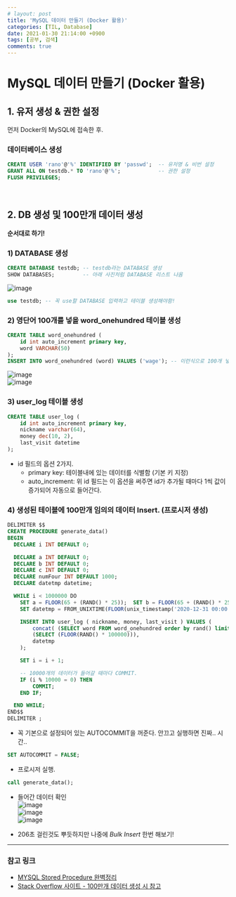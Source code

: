 ```yaml
---
# layout: post
title: 'MySQL 데이터 만들기 (Docker 활용)'
categories: [TIL, Database]
date: 2021-01-30 21:14:00 +0900
tags: [공부, 검색]
comments: true
---
```


# MySQL 데이터 만들기 (Docker 활용)

## 1. 유저 생성 & 권한 설정

먼저 Docker의 MySQL에 접속한 후.

### 데이터베이스 생성

```sql
CREATE USER 'rano'@'%' IDENTIFIED BY 'passwd';  -- 유저명 & 비번 설정
GRANT ALL ON testdb.* TO 'rano'@'%';            -- 권한 설정
FLUSH PRIVILEGES;
```

<br/>

## 2. DB 생성 및 100만개 데이터 생성

**순서대로 하기!**

### 1) DATABASE 생성

```sql
CREATE DATABASE testdb; -- testdb라는 DATABASE 생성
SHOW DATABASES;         -- 아래 사진처럼 DATABASE 리스트 나옴
```

![image](https://user-images.githubusercontent.com/33610315/106299198-3e050700-6298-11eb-87f1-0b380dc3ddf9.png)

```sql
use testdb; -- 꼭 use할 DATABASE 입력하고 테이블 생성해야함!
```

### 2) 영단어 100개를 넣을 word_onehundred 테이블 생성

```sql
CREATE TABLE word_onehundred (
	id int auto_increment primary key,
    word VARCHAR(50)
);
INSERT INTO word_onehundred (word) VALUES ('wage'); -- 이런식으로 100개 넣어주기.
```

![image](https://user-images.githubusercontent.com/33610315/106301538-29763e00-629b-11eb-816e-fdd98deb40ef.png)  
![image](https://user-images.githubusercontent.com/33610315/106301376-fa5fcc80-629a-11eb-8658-b18f235a08bd.png)

### 3) user_log 테이블 생성

```sql
CREATE TABLE user_log (
	id int auto_increment primary key,
	nickname varchar(64),
	money dec(10, 2),
    last_visit datetime
);
```

-   id 필드의 옵션 2가지.
    -   primary key: 테이블내에 있는 데이터를 식별함 (기본 키 지정)
    -   auto_increment: 위 id 필드는 이 옵션을 써주면 id가 추가될 때마다 1씩 값이 증가되어 자동으로 들어간다.

### 4) 생성된 테이블에 100만개 임의의 데이터 Insert. (프로시저 생성)

```sql
DELIMITER $$
CREATE PROCEDURE generate_data()
BEGIN
  DECLARE i INT DEFAULT 0;

  DECLARE a INT DEFAULT 0;
  DECLARE b INT DEFAULT 0;
  DECLARE c INT DEFAULT 0;
  DECLARE numFour INT DEFAULT 1000;
  DECLARE datetmp datetime;

  WHILE i < 1000000 DO
	SET a = FLOOR(65 + (RAND() * 25));  SET b = FLOOR(65 + (RAND() * 25));  SET c = FLOOR(65 + (RAND() * 25));  SET numFour = FLOOR(1000 + (RAND() * 8999));
    SET datetmp = FROM_UNIXTIME(FLOOR(unix_timestamp('2020-12-31 00:00:00')+(RAND()*(unix_timestamp('2021-01-29 00:00:00')-unix_timestamp('2020-12-31 00:00:00')))));

    INSERT INTO user_log ( nickname, money, last_visit ) VALUES (
		concat( (SELECT word FROM word_onehundred order by rand() limit 1), '_', char(a), char(b), char(c), numFour ),
        (SELECT (FLOOR(RAND() * 100000))),
		datetmp
    );

    SET i = i + 1;

    -- 10000개의 데이터가 들어갈 때마다 COMMIT.
    IF (i % 10000 = 0) THEN
		COMMIT;
	END IF;

  END WHILE;
END$$
DELIMITER ;
```

-   꼭 기본으로 설정되어 있는 AUTOCOMMIT을 꺼준다. 안끄고 실행하면 진짜.. 시간..

```sql
SET AUTOCOMMIT = FALSE;
```

-   프로시저 실행.

```sql
call generate_data();
```

-   들어간 데이터 확인  
    ![image](https://user-images.githubusercontent.com/33610315/106300879-57a74e00-629a-11eb-806e-ba1a9870f9f6.png)  
    ![image](https://user-images.githubusercontent.com/33610315/106300723-2cbcfa00-629a-11eb-9697-8f580b94fa84.png)  
    ![image](https://user-images.githubusercontent.com/33610315/106303999-2466be00-629e-11eb-86b8-334e8d8402fd.png)

-   206초 걸린것도 뿌듯하지만 나중에 _Bulk Insert_ 한번 해보기!

---

### **참고 링크**

-   [MYSQL Stored Procedure 완벽정리](https://m.blog.naver.com/cec7777/221722327481)
-   [Stack Overflow 사이트 - 100만개 데이터 생성 시 참고](https://stackoverflow.com/questions/25098747/how-to-generate-1000000-rows-with-random-data/25099275)
